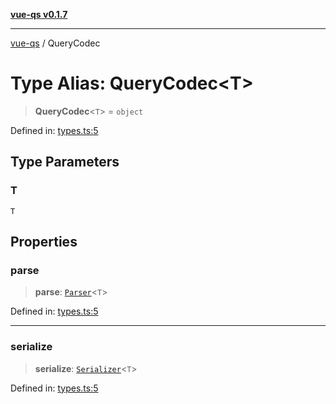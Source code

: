 [**vue-qs v0.1.7**](../README.md)

***

[vue-qs](../README.md) / QueryCodec

# Type Alias: QueryCodec\<T\>

> **QueryCodec**\<`T`\> = `object`

Defined in: [types.ts:5](https://github.com/iamsomraj/vue-qs/blob/ab438db5bb6a3e0a51e2435f962a383278df5579/src/types.ts#L5)

## Type Parameters

### T

`T`

## Properties

### parse

> **parse**: [`Parser`](Parser.md)\<`T`\>

Defined in: [types.ts:5](https://github.com/iamsomraj/vue-qs/blob/ab438db5bb6a3e0a51e2435f962a383278df5579/src/types.ts#L5)

***

### serialize

> **serialize**: [`Serializer`](Serializer.md)\<`T`\>

Defined in: [types.ts:5](https://github.com/iamsomraj/vue-qs/blob/ab438db5bb6a3e0a51e2435f962a383278df5579/src/types.ts#L5)
